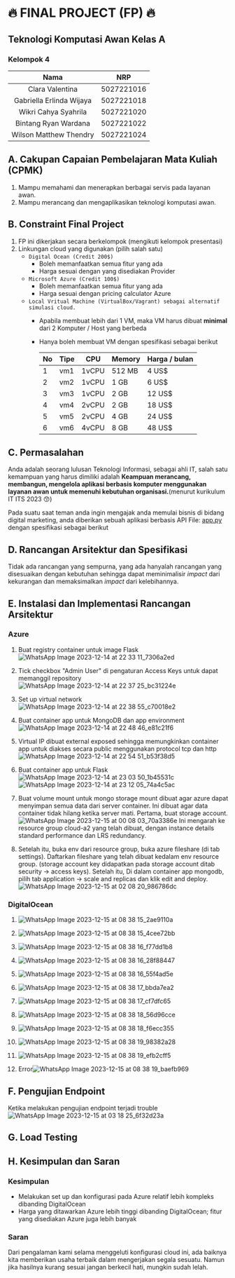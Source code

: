 # 🔥 FINAL PROJECT (FP) 🔥
## Teknologi Komputasi Awan Kelas A
### Kelompok 4

|          **Nama**            |  **NRP**   |
|:----------------------------:|:----------:|
|   Clara Valentina            | 5027221016 |
|   Gabriella Erlinda Wijaya   | 5027221018 |
|   Wikri Cahya Syahrila       | 5027221020 |
|   Bintang Ryan Wardana       | 5027221022 |
|   Wilson Matthew Thendry     | 5027221024 |

## A. Cakupan Capaian Pembelajaran Mata Kuliah (CPMK)
1. Mampu memahami dan menerapkan berbagai servis pada layanan awan.
2. Mampu merancang dan mengaplikasikan teknologi komputasi awan.


## B. Constraint Final Project
1. FP ini dikerjakan secara berkelompok (mengikuti kelompok presentasi)
2. Linkungan cloud yang digunakan (pilih salah satu)
    - `Digital Ocean (Credit 200$)`
        * Boleh memanfaatkan semua fitur yang ada
        * Harga sesuai dengan yang disediakan Provider
    - `Microsoft Azure (Credit 100$)`
        * Boleh memanfaatkan semua fitur yang ada
        * Harga sesuai dengan pricing calculator Azure
    - `Local Vritual Machine (VirtualBox/Vagrant) sebagai alternatif simulasi cloud.`
        * Apabila membuat lebih dari 1 VM, maka VM harus dibuat **minimal** dari 2 Komputer / Host yang berbeda
        * Hanya boleh membuat VM dengan spesifikasi sebagai berikut

            | No | Tipe   | CPU   | Memory | Harga / bulan |
            |----|--------|-------|--------|---------------|
            | 1  | vm1    | 1vCPU | 512 MB | 4 US$         |
            | 2  | vm2    | 1vCPU | 1 GB   | 6 US$         |
            | 3  | vm3    | 1vCPU | 2 GB   | 12 US$        |
            | 4  | vm4    | 2vCPU | 2 GB   | 18 US$        |
            | 5  | vm5    | 2vCPU | 4 GB   | 24 US$        |
            | 6  | vm6    | 4vCPU | 8 GB   | 48 US$        |


## C. Permasalahan
Anda adalah seorang lulusan Teknologi Informasi, sebagai ahli IT, salah satu kemampuan yang harus dimiliki adalah **Keampuan merancang, membangun, mengelola aplikasi berbasis komputer menggunakan layanan awan untuk memenuhi kebutuhan organisasi.**(menurut kurikulum IT ITS 2023 😙) 

Pada suatu saat teman anda ingin mengajak anda memulai bisnis di bidang digital marketing, anda diberikan sebuah aplikasi berbasis API File: [app.py](/app.py) dengan spesifikasi sebagai berikut

## D. Rancangan Arsitektur dan Spesifikasi
Tidak ada rancangan yang sempurna, yang ada hanyalah rancangan yang disesuaikan dengan kebutuhan sehingga dapat meminimalisir *impact* dari kekurangan dan memaksimalkan *impact* dari kelebihannya.

## E. Instalasi dan Implementasi Rancangan Arsitektur
### Azure
1. Buat registry container untuk image Flask![WhatsApp Image 2023-12-14 at 22 33 11_7306a2ed](https://github.com/waifuwetdream/fp-cloud-a2/assets/134349024/351a1bec-77e7-4e79-9715-fb6761af79ac)

2. Tick checkbox "Admin User" di pengaturan Access Keys untuk dapat memanggil repository![WhatsApp Image 2023-12-14 at 22 37 25_bc31224e](https://github.com/waifuwetdream/fp-cloud-a2/assets/134349024/db0f3cb8-9d06-4bbb-ab67-41c6c2e3851d)

3. Set up virtual network![WhatsApp Image 2023-12-14 at 22 38 55_c70018e2](https://github.com/waifuwetdream/fp-cloud-a2/assets/134349024/eb1a5ef7-5c4f-4689-83b0-53913e584ae9)

4. Buat container app untuk MongoDB dan app environment![WhatsApp Image 2023-12-14 at 22 48 46_e81c21f6](https://github.com/waifuwetdream/fp-cloud-a2/assets/134349024/a74aae5d-01d0-4994-8f1c-6292773dec00)

5. Virtual IP dibuat external exposed sehingga memungkinkan container app untuk diakses secara public menggunakan protocol tcp dan http![WhatsApp Image 2023-12-14 at 22 54 51_b53f38d5](https://github.com/waifuwetdream/fp-cloud-a2/assets/134349024/bf71d0c7-af75-41db-bcda-75956b3071e2)

6. Buat container app untuk Flask![WhatsApp Image 2023-12-14 at 23 03 50_1b45531c](https://github.com/waifuwetdream/fp-cloud-a2/assets/134349024/eac4372a-7fd4-42dd-9e16-8967effd1979) ![WhatsApp Image 2023-12-14 at 23 12 05_74a4c5ac](https://github.com/waifuwetdream/fp-cloud-a2/assets/134349024/39c9ab37-eb24-4e21-acae-e2e9716a53aa)

7. Buat volume mount untuk mongo storage mount dibuat agar azure dapat menyimpan semua data dari server container. Ini dibuat agar data container tidak hilang ketika server mati. Pertama, buat storage account.![WhatsApp Image 2023-12-15 at 00 08 03_70a3386e](https://github.com/clar04/cloud-fp-A2/assets/134349024/409fb3e3-e360-4ed0-a935-81bda87948f7) Ini mengarah ke resource group cloud-a2 yang telah dibuat, dengan instance details standard performance dan LRS redundancy.
8. Setelah itu, buka env dari resource group, buka azure fileshare (di tab settings). Daftarkan fileshare yang telah dibuat kedalam env resource group. (storage account key didapatkan pada storage account ditab security -> access keys). Setelah itu, Di dalam container app mongodb, pilih tab application -> scale and replicas dan klik edit and deploy.![WhatsApp Image 2023-12-15 at 02 08 20_986786dc](https://github.com/clar04/cloud-fp-A2/assets/134349024/a4a0256e-15e3-47db-aba2-de245bbe6561)

### DigitalOcean
1. ![WhatsApp Image 2023-12-15 at 08 38 15_2ae9110a](https://github.com/clar04/cloud-fp-A2/assets/134349024/345e97d9-d393-4643-9702-a899255ea2f0)

2. ![WhatsApp Image 2023-12-15 at 08 38 15_4cee72bb](https://github.com/clar04/cloud-fp-A2/assets/134349024/91def3d5-9ecd-4fa5-a819-c5d910fef3d0)

3. ![WhatsApp Image 2023-12-15 at 08 38 16_f77dd1b8](https://github.com/clar04/cloud-fp-A2/assets/134349024/cbd1b561-9865-48ae-ab1f-b5a2f0557aca)

4. ![WhatsApp Image 2023-12-15 at 08 38 16_28f88447](https://github.com/clar04/cloud-fp-A2/assets/134349024/7b9d7d44-d91f-4122-8e26-ea8d3b55803e)

5. ![WhatsApp Image 2023-12-15 at 08 38 16_55f4ad5e](https://github.com/clar04/cloud-fp-A2/assets/134349024/90c2f40c-01c9-43b0-94f8-a261ca79942a)

6. ![WhatsApp Image 2023-12-15 at 08 38 17_bbda7ea2](https://github.com/clar04/cloud-fp-A2/assets/134349024/968222fe-021b-4dd0-b874-31dfe08f51b1)

7. ![WhatsApp Image 2023-12-15 at 08 38 17_cf7dfc65](https://github.com/clar04/cloud-fp-A2/assets/134349024/ced63a6c-1306-4281-b343-ac4255f3e5be)

8. ![WhatsApp Image 2023-12-15 at 08 38 18_56d96cce](https://github.com/clar04/cloud-fp-A2/assets/134349024/2297c72e-ec56-4511-9eea-ac67e722213f)

9. ![WhatsApp Image 2023-12-15 at 08 38 18_f6ecc355](https://github.com/clar04/cloud-fp-A2/assets/134349024/58a91dba-3c5c-4ef5-8d63-2d7e1824accd)

10. ![WhatsApp Image 2023-12-15 at 08 38 19_98382a28](https://github.com/clar04/cloud-fp-A2/assets/134349024/fac6a85a-a932-4e3e-a831-426cc547b3cb)

11. ![WhatsApp Image 2023-12-15 at 08 38 19_efb2cff5](https://github.com/clar04/cloud-fp-A2/assets/134349024/46cf0d75-ac1d-4c73-ada6-20784193e2f5)

12. Error![WhatsApp Image 2023-12-15 at 08 38 19_baefb969](https://github.com/clar04/cloud-fp-A2/assets/134349024/73ba96c1-10cf-4a8e-a686-674a81c609f7)

## F. Pengujian Endpoint
Ketika melakukan pengujian endpoint terjadi trouble
![WhatsApp Image 2023-12-15 at 03 18 25_6f32d23a](https://github.com/clar04/cloud-fp-A2/assets/134349024/81979b6a-5a69-4f16-9f84-995714373244)

## G. Load Testing

## H. Kesimpulan dan Saran
### Kesimpulan
- Melakukan set up dan konfigurasi pada Azure relatif lebih kompleks dibanding DigitalOcean
- Harga yang ditawarkan Azure lebih tinggi dibanding DigitalOcean; fitur yang disediakan Azure juga lebih banyak
### Saran
Dari pengalaman kami selama menggeluti konfigurasi cloud ini, ada baiknya kita memberikan usaha terbaik dalam mengerjakan segala sesuatu. Namun jika hasilnya kurang sesuai jangan berkecil hati, mungkin sudah lelah.